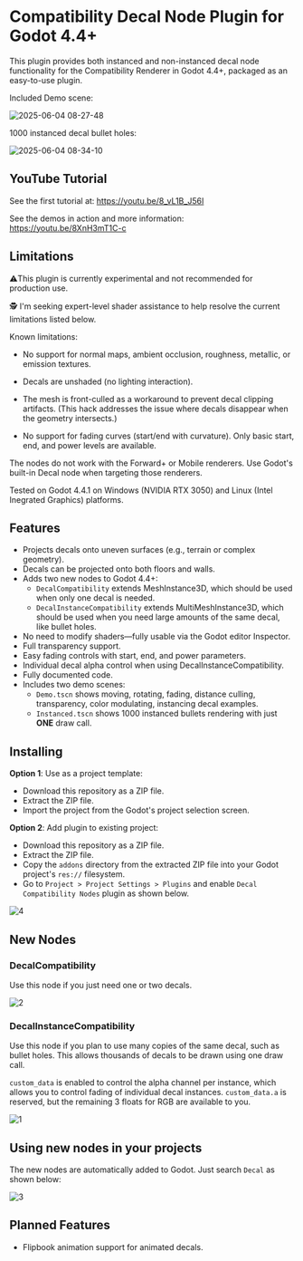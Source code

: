 # Compatibility Decal Node Plugin for Godot 4.4+
This plugin provides both instanced and non-instanced decal node functionality for the Compatibility Renderer in Godot 4.4+, packaged as an easy-to-use plugin.

Included Demo scene:

![2025-06-04 08-27-48](https://github.com/user-attachments/assets/5b13dd90-56f1-450a-a390-1be701a14f54)

1000 instanced decal bullet holes:

![2025-06-04 08-34-10](https://github.com/user-attachments/assets/1e83a684-5287-4b33-8162-3dc33fcadef8)

## YouTube Tutorial

See the first tutorial at: https://youtu.be/8_vL1B_J56I

See the demos in action and more information: https://youtu.be/8XnH3mT1C-c

## Limitations

⚠️This plugin is currently experimental and not recommended for production use.

🕵️ I'm seeking expert-level shader assistance to help resolve the current limitations listed below.

Known limitations:

- No support for normal maps, ambient occlusion, roughness, metallic, or emission textures.

- Decals are unshaded (no lighting interaction).

- The mesh is front-culled as a workaround to prevent decal clipping artifacts.
(This hack addresses the issue where decals disappear when the geometry intersects.)

- No support for fading curves (start/end with curvature). Only basic start, end, and power levels are available.

The nodes do not work with the Forward+ or Mobile renderers. Use Godot's built-in Decal node when targeting those renderers.

Tested on Godot 4.4.1 on Windows (NVIDIA RTX 3050) and Linux (Intel Inegrated Graphics) platforms.

## Features
- Projects decals onto uneven surfaces (e.g., terrain or complex geometry).
- Decals can be projected onto both floors and walls.
- Adds two new nodes to Godot 4.4+:
  - `DecalCompatibility` extends MeshInstance3D, which should be used when only one decal is needed.
  - `DecalInstanceCompatibility` extends MultiMeshInstance3D, which should be used when you need large amounts of the same decal, like bullet holes.
- No need to modify shaders—fully usable via the Godot editor Inspector.
- Full transparency support.
- Easy fading controls with start, end, and power parameters.
- Individual decal alpha control when using DecalInstanceCompatibility.
- Fully documented code.
- Includes two demo scenes:
  - `Demo.tscn` shows moving, rotating, fading, distance culling, transparency, color modulating, instancing decal examples.
  - `Instanced.tscn` shows 1000 instanced bullets rendering with just **ONE** draw call.

## Installing

**Option 1**: Use as a project template:
- Download this repository as a ZIP file.
- Extract the ZIP file.
- Import the project from the Godot's project selection screen.

**Option 2**: Add plugin to existing project:
- Download this repository as a ZIP file.
- Extract the ZIP file.
- Copy the `addons` directory from the extracted ZIP file into your Godot project's `res://` filesystem.
- Go to `Project > Project Settings > Plugins` and enable `Decal Compatibility Nodes` plugin as shown below.

![4](https://github.com/user-attachments/assets/8ed3637e-0325-4e5a-adcc-efd98d95bec3)

## New Nodes

### DecalCompatibility

Use this node if you just need one or two decals.

![2](https://github.com/user-attachments/assets/51fead47-2c6b-4484-aaee-68eceb4aef87)

### DecalInstanceCompatibility

Use this node if you plan to use many copies of the same decal, such as bullet holes.  This allows thousands of decals to be drawn using one draw call. 

`custom_data` is enabled to control the alpha channel per instance, which allows you to control fading of individual decal instances. `custom_data.a` is reserved, but the remaining 3 floats for RGB are available to you.

![1](https://github.com/user-attachments/assets/f3a42b19-b25a-406d-8861-ee7369c639ed)

## Using new nodes in your projects

The new nodes are automatically added to Godot.  Just search `Decal` as shown below:

![3](https://github.com/user-attachments/assets/48d924db-f160-4368-bb03-8f06fa275552)

## Planned Features

- Flipbook animation support for animated decals.
